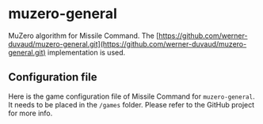 # muzero-general

MuZero algorithm for Missile Command.
The [https://github.com/werner-duvaud/muzero-general.git](https://github.com/werner-duvaud/muzero-general.git) implementation is used.

## Configuration file

 Here is the game configuration file of Missile Command for `muzero-general`.
 It needs to be placed in the `/games` folder.
 Please refer to the GitHub project for more info.
